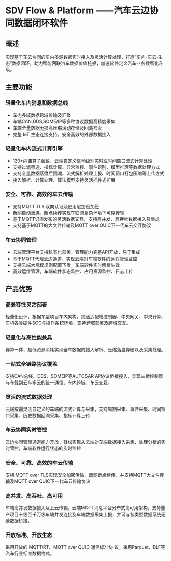 # SDV Flow & Platform ——汽车云边协同数据闭环软件

## 概述

实现基于车云协同的车内多源数据实时接入及灵活计算处理，打造”车内-车云-生态”数据闭环，助力智能网联汽车数据价值挖掘，加速软件定义汽车业务数智化升级。

## 主要功能

### **轻量化车内消息和数据总线**

- 车内多域数据跨域传输及汇聚
- 车端CAN,DDS,SOME/IP等多种协议数据高精度采集
- 车端全量数据无损高压缩滚动存储及回溯检索
- 完整 IoT 生态连接支持，安全高效的外部数据接入

### **轻量化车内流式计算引擎**

- 120+内置算子函数，云端自定义信号级别实时或时间窗口流式计算处理
- 支持过滤筛选、指标计算、异常监控、事件识别、模型推理等数据处理方式
- 支持全量数据落盘后回溯、流式解析处理上报、时间窗口打包压缩等上传方式
- 接入解析、计算处理、算法模型支持灵活插件式扩展

### **安全、可靠、高效的车云传输**

- 支持MQTT TLS 双向认证及应用层加密加签
- 断网自动重连、断点续传实现车联网复杂环境下可靠传输
- 基于MQTT订阅发布的灵活数据交互，支持高并发、高吞吐数据接入及集成
- 支持基于MQTT的大文件传输及MQTT over QUIC下一代车云交互协议

### **车云协同管理**

- 云端管理平台支持私有化部署，管理能力完整API开放，易于集成
- 基于MQTT代理云边通道，实现云端对车端软件的远程管理监控
- 支持云端大规模规则配置下发，车端软件实时解析生效
- 高效运维管理，车端软件状态监控、占用资源监控、日志上传

## 产品优势

### 高兼容性灵活部署

轻量化设计，根据车型项目车内架构，灵活适配域控制器、中央网关、中央计算、车机各类硬件SOC与操作系统环境，支持跨域部署及跨域交互。

### 轻量化与高性能兼具

存算一体，超低资源消耗实现全车数据的接入解析、压缩落盘存储以及采集处理。

### ⼀站式全链路协议覆盖

支持CAN总线、DDS、SOMEIP等AUTOSAR AP协议桥接接入，实现从微控制器与车载到云与多云的统一通信，车内跨域、车云交互。

### 灵活的流式数据处理

云端按需灵活自定义的车端的流式计算与采集，支持周期采集、事件采集、时间窗口采集、历史数据回溯采集、指标计算上传

### 车云协同实时管控

云边协同管理通道能力开放，轻松实现从云端对车端数据接入采集、处理分析的实时管控，车端软件运行状态的实时监控

### 安全、可靠、高效的车云传输

支持 MQTT over TLS实现安全加密传输，弱网断点续传，并支持MQTT大文件传输及MQTT over QUIC下一代车云传输协议

### 高并发、高吞吐、高可用

车端高并发数据接入及上云传输，云端MQTT消息平台分布式高可用架构，支持量产项目十级至千万级车端并发连接及车端数据采集上报，并可与各类型数据系统无缝数据桥接。

### 开放标准、开放生态

采用开放的 MQTT/RT、MQTT over QUIC 通信标准协 议，采用Parquet、BLF等汽车行业标准数据格式。